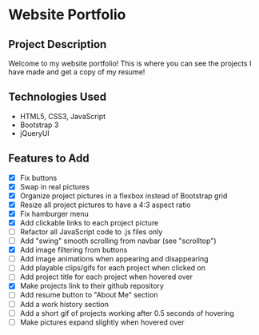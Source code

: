# Website Portfolio

## Project Description

Welcome to my website portfolio! This is where you can see the projects I have made and get a copy of my resume!

## Technologies Used

- HTML5, CSS3, JavaScript
- Bootstrap 3
- jQueryUI

## Features to Add

- [x] Fix buttons
- [x] Swap in real pictures
- [x] Organize project pictures in a flexbox instead of Bootstrap grid
- [x] Resize all project pictures to have a 4:3 aspect ratio
- [x] Fix hamburger menu
- [x] Add clickable links to each project picture
- [ ] Refactor all JavaScript code to .js files only
- [ ] Add "swing" smooth scrolling from navbar (see "scrolltop")
- [x] Add image filtering from buttons
- [ ] Add image animations when appearing and disappearing
- [ ] Add playable clips/gifs for each project when clicked on
- [ ] Add project title for each project when hovered over
- [x] Make projects link to their github repository
- [ ] Add resume button to "About Me" section
- [ ] Add a work history section
- [ ] Add a short gif of projects working after 0.5 seconds of hovering
- [ ] Make pictures expand slightly when hovered over